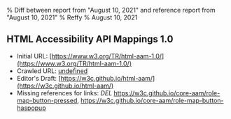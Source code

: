 % Diff between report from "August 10, 2021" and reference report from "August 10, 2021"
% Reffy
% August 10, 2021

## HTML Accessibility API Mappings 1.0

- Initial URL: [https://www.w3.org/TR/html-aam-1.0/](https://www.w3.org/TR/html-aam-1.0/)
- Crawled URL: [undefined](undefined)
- Editor's Draft: [https://w3c.github.io/html-aam/](https://w3c.github.io/html-aam/)
- Missing references for links: *DEL* https://w3c.github.io/core-aam/role-map-button-pressed, https://w3c.github.io/core-aam/role-map-button-haspopup


